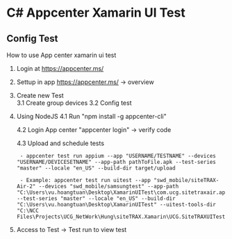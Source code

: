 # C# Appcenter Xamarin UI Test

## Config Test

How to use App center xamarin ui test

1. Login at https://appcenter.ms/
2. Settup in app https://appcenter.ms/ -> overview
3. Create new Test     
    3.1 Create group devices
    3.2 Config test
4. Using NodeJS
    4.1 Run "npm install -g appcenter-cli"
    
    4.2 Login App center "appcenter login" -> verify code

    4.3 Upload and schedule tests

        - appcenter test run appium --app "USERNAME/TESTNAME" --devices "USERNAME/DEVICESETNAME" --app-path pathToFile.apk --test-series "master" --locale "en_US" --build-dir target/upload
        
        - Example: appcenter test run uitest --app "swd_mobile/siteTRAX-Air-2" --devices "swd_mobile/samsungtest" --app-path "C:\Users\vu.hoangtuan\Desktop\XamarinUITest\com.ucg.sitetraxair.apk"  --test-series "master" --locale "en_US" --build-dir "C:\Users\vu.hoangtuan\Desktop\XamarinUITest" --uitest-tools-dir "C:\NCC Files\Projects\UCG_NetWork\Hung\siteTRAX.Xamarin\UCG.SiteTRAXUITest\bin\Debug"
        
5. Access to Test -> Test run to view test
